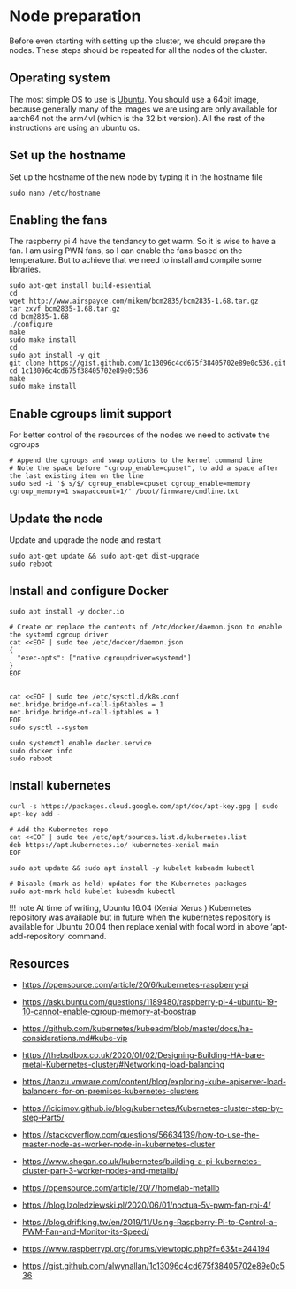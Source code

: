 # Node preparation

Before even starting with setting up the cluster, we should prepare the 
nodes. These steps should be repeated for all the nodes of the cluster.

## Operating system 

The most simple OS to use is [Ubuntu](https://ubuntu.com/download/raspberry-pi). 
You should use a 64bit image, because generally many of the images we are using are 
only available for aarch64 not the arm4vl (which is the 32 bit version).
All the rest of the instructions are using an ubuntu os.

## Set up the hostname

Set up the hostname of the new node by typing it in the hostname file

```
sudo nano /etc/hostname 
```

## Enabling the fans

The raspberry pi 4 have the tendancy to get warm. So it is wise to have a fan. I am
using PWN fans, so I can enable the fans based on the temperature. But to achieve that
we need to install and compile some libraries.

```
sudo apt-get install build-essential
cd
wget http://www.airspayce.com/mikem/bcm2835/bcm2835-1.68.tar.gz
tar zxvf bcm2835-1.68.tar.gz
cd bcm2835-1.68
./configure
make
sudo make install
cd
sudo apt install -y git
git clone https://gist.github.com/1c13096c4cd675f38405702e89e0c536.git
cd 1c13096c4cd675f38405702e89e0c536
make
sudo make install
```

## Enable cgroups limit support

For better control of the resources of the nodes we need to activate the cgroups

```
# Append the cgroups and swap options to the kernel command line
# Note the space before "cgroup_enable=cpuset", to add a space after the last existing item on the line
sudo sed -i '$ s/$/ cgroup_enable=cpuset cgroup_enable=memory cgroup_memory=1 swapaccount=1/' /boot/firmware/cmdline.txt
```


## Update the node

Update and upgrade the node and restart

```
sudo apt-get update && sudo apt-get dist-upgrade
sudo reboot
```

## Install and configure Docker 

```
sudo apt install -y docker.io

# Create or replace the contents of /etc/docker/daemon.json to enable the systemd cgroup driver
cat <<EOF | sudo tee /etc/docker/daemon.json
{
  "exec-opts": ["native.cgroupdriver=systemd"]
}
EOF


cat <<EOF | sudo tee /etc/sysctl.d/k8s.conf
net.bridge.bridge-nf-call-ip6tables = 1
net.bridge.bridge-nf-call-iptables = 1
EOF
sudo sysctl --system

sudo systemctl enable docker.service
sudo docker info
sudo reboot
```

## Install kubernetes

```
curl -s https://packages.cloud.google.com/apt/doc/apt-key.gpg | sudo apt-key add -

# Add the Kubernetes repo
cat <<EOF | sudo tee /etc/apt/sources.list.d/kubernetes.list
deb https://apt.kubernetes.io/ kubernetes-xenial main
EOF

sudo apt update && sudo apt install -y kubelet kubeadm kubectl

# Disable (mark as held) updates for the Kubernetes packages
sudo apt-mark hold kubelet kubeadm kubectl

```

!!! note
    At time of writing, Ubuntu 16.04 (Xenial Xerus ) Kubernetes repository was available 
    but in future when the kubernetes repository is available for Ubuntu 20.04 then 
    replace xenial with focal word in above ‘apt-add-repository’ command.


## Resources

* https://opensource.com/article/20/6/kubernetes-raspberry-pi
* https://askubuntu.com/questions/1189480/raspberry-pi-4-ubuntu-19-10-cannot-enable-cgroup-memory-at-boostrap
* https://github.com/kubernetes/kubeadm/blob/master/docs/ha-considerations.md#kube-vip
* https://thebsdbox.co.uk/2020/01/02/Designing-Building-HA-bare-metal-Kubernetes-cluster/#Networking-load-balancing
* https://tanzu.vmware.com/content/blog/exploring-kube-apiserver-load-balancers-for-on-premises-kubernetes-clusters
* https://icicimov.github.io/blog/kubernetes/Kubernetes-cluster-step-by-step-Part5/
* https://stackoverflow.com/questions/56634139/how-to-use-the-master-node-as-worker-node-in-kubernetes-cluster
* https://www.shogan.co.uk/kubernetes/building-a-pi-kubernetes-cluster-part-3-worker-nodes-and-metallb/
* https://opensource.com/article/20/7/homelab-metallb


* https://blog.lzoledziewski.pl/2020/06/01/noctua-5v-pwm-fan-rpi-4/
* https://blog.driftking.tw/en/2019/11/Using-Raspberry-Pi-to-Control-a-PWM-Fan-and-Monitor-its-Speed/
* https://www.raspberrypi.org/forums/viewtopic.php?f=63&t=244194
* https://gist.github.com/alwynallan/1c13096c4cd675f38405702e89e0c536
